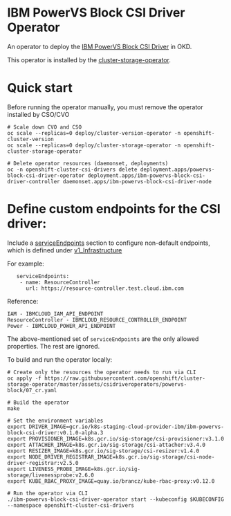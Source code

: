 # IBM PowerVS Block CSI Driver Operator

An operator to deploy the [IBM PowerVS Block CSI Driver](https://github.com/openshift/ibm-powervs-block-csi-driver) in OKD.

This operator is installed by the [cluster-storage-operator](https://github.com/openshift/cluster-storage-operator).

# Quick start

Before running the operator manually, you must remove the operator installed by CSO/CVO

```shell
# Scale down CVO and CSO
oc scale --replicas=0 deploy/cluster-version-operator -n openshift-cluster-version
oc scale --replicas=0 deploy/cluster-storage-operator -n openshift-cluster-storage-operator

# Delete operator resources (daemonset, deployments)
oc -n openshift-cluster-csi-drivers delete deployment.apps/powervs-block-csi-driver-operator deployment.apps/ibm-powervs-block-csi-driver-controller daemonset.apps/ibm-powervs-block-csi-driver-node
```

# Define custom endpoints for the CSI driver:
Include a [serviceEndpoints](https://docs.openshift.com/container-platform/4.17/rest_api/config_apis/infrastructure-config-openshift-io-v1.html#spec-platformspec-powervs-serviceendpoints-2) section to configure non-default endpoints, which is defined
under [v1_Infrastructure](https://github.com/openshift/api/blob/master/config/v1/types_infrastructure.go#L1717-L1724)

For example:
```shell
   serviceEndpoints:
    - name: ResourceController
      url: https://resource-controller.test.cloud.ibm.com
```
Reference:
```shell
IAM - IBMCLOUD_IAM_API_ENDPOINT
ResourceController - IBMCLOUD_RESOURCE_CONTROLLER_ENDPOINT
Power - IBMCLOUD_POWER_API_ENDPOINT
```
The above-mentioned set of `serviceEndpoints` are the only allowed properties. The rest are ignored.

To build and run the operator locally:

```shell
# Create only the resources the operator needs to run via CLI
oc apply -f https://raw.githubusercontent.com/openshift/cluster-storage-operator/master/assets/csidriveroperators/powervs-block/07_cr.yaml

# Build the operator
make

# Set the environment variables
export DRIVER_IMAGE=gcr.io/k8s-staging-cloud-provider-ibm/ibm-powervs-block-csi-driver:v0.1.0-alpha.3
export PROVISIONER_IMAGE=k8s.gcr.io/sig-storage/csi-provisioner:v3.1.0
export ATTACHER_IMAGE=k8s.gcr.io/sig-storage/csi-attacher:v3.4.0
export RESIZER_IMAGE=k8s.gcr.io/sig-storage/csi-resizer:v1.4.0
export NODE_DRIVER_REGISTRAR_IMAGE=k8s.gcr.io/sig-storage/csi-node-driver-registrar:v2.5.0
export LIVENESS_PROBE_IMAGE=k8s.gcr.io/sig-storage/livenessprobe:v2.6.0
export KUBE_RBAC_PROXY_IMAGE=quay.io/brancz/kube-rbac-proxy:v0.12.0

# Run the operator via CLI
./ibm-powervs-block-csi-driver-operator start --kubeconfig $KUBECONFIG --namespace openshift-cluster-csi-drivers
```